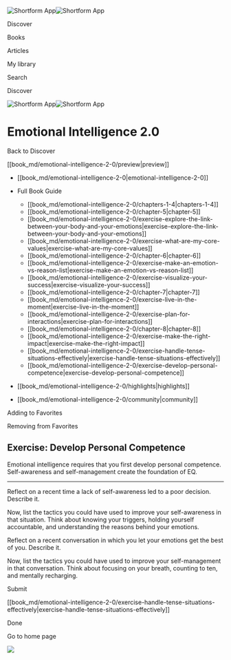 ![Shortform App](/img/logo.36a2399e.svg)![Shortform App](/img/logo-dark.70c1b072.svg)

Discover

Books

Articles

My library

Search

Discover

![Shortform App](/img/logo.36a2399e.svg)![Shortform App](/img/logo-dark.70c1b072.svg)

# Emotional Intelligence 2.0

Back to Discover

[[book_md/emotional-intelligence-2-0/preview|preview]]

  * [[book_md/emotional-intelligence-2-0|emotional-intelligence-2-0]]
  * Full Book Guide

    * [[book_md/emotional-intelligence-2-0/chapters-1-4|chapters-1-4]]
    * [[book_md/emotional-intelligence-2-0/chapter-5|chapter-5]]
    * [[book_md/emotional-intelligence-2-0/exercise-explore-the-link-between-your-body-and-your-emotions|exercise-explore-the-link-between-your-body-and-your-emotions]]
    * [[book_md/emotional-intelligence-2-0/exercise-what-are-my-core-values|exercise-what-are-my-core-values]]
    * [[book_md/emotional-intelligence-2-0/chapter-6|chapter-6]]
    * [[book_md/emotional-intelligence-2-0/exercise-make-an-emotion-vs-reason-list|exercise-make-an-emotion-vs-reason-list]]
    * [[book_md/emotional-intelligence-2-0/exercise-visualize-your-success|exercise-visualize-your-success]]
    * [[book_md/emotional-intelligence-2-0/chapter-7|chapter-7]]
    * [[book_md/emotional-intelligence-2-0/exercise-live-in-the-moment|exercise-live-in-the-moment]]
    * [[book_md/emotional-intelligence-2-0/exercise-plan-for-interactions|exercise-plan-for-interactions]]
    * [[book_md/emotional-intelligence-2-0/chapter-8|chapter-8]]
    * [[book_md/emotional-intelligence-2-0/exercise-make-the-right-impact|exercise-make-the-right-impact]]
    * [[book_md/emotional-intelligence-2-0/exercise-handle-tense-situations-effectively|exercise-handle-tense-situations-effectively]]
    * [[book_md/emotional-intelligence-2-0/exercise-develop-personal-competence|exercise-develop-personal-competence]]
  * [[book_md/emotional-intelligence-2-0/highlights|highlights]]
  * [[book_md/emotional-intelligence-2-0/community|community]]



Adding to Favorites 

Removing from Favorites 

## Exercise: Develop Personal Competence

Emotional intelligence requires that you first develop personal competence. Self-awareness and self-management create the foundation of EQ.

* * *

Reflect on a recent time a lack of self-awareness led to a poor decision. Describe it.

Now, list the tactics you could have used to improve your self-awareness in that situation. Think about knowing your triggers, holding yourself accountable, and understanding the reasons behind your emotions.

Reflect on a recent conversation in which you let your emotions get the best of you. Describe it.

Now, list the tactics you could have used to improve your self-management in that conversation. Think about focusing on your breath, counting to ten, and mentally recharging.

Submit 

[[book_md/emotional-intelligence-2-0/exercise-handle-tense-situations-effectively|exercise-handle-tense-situations-effectively]]

Done

Go to home page 

![](https://bat.bing.com/action/0?ti=56018282&Ver=2&mid=56c3ef30-e837-49a8-842a-848057ee8d72&sid=49fff5b0636c11eeb9c611038afc8668&vid=4a005010636c11ee80c703d4c4a7acd5&vids=0&msclkid=N&pi=0&lg=en-US&sw=800&sh=600&sc=24&nwd=1&tl=Shortform%20%7C%20Emotional%20Intelligence%202.0&p=https%3A%2F%2Fwww.shortform.com%2Fapp%2Fbook%2Femotional-intelligence-2-0%2Fexercise-develop-personal-competence&r=&lt=424&evt=pageLoad&sv=1&rn=583564)
